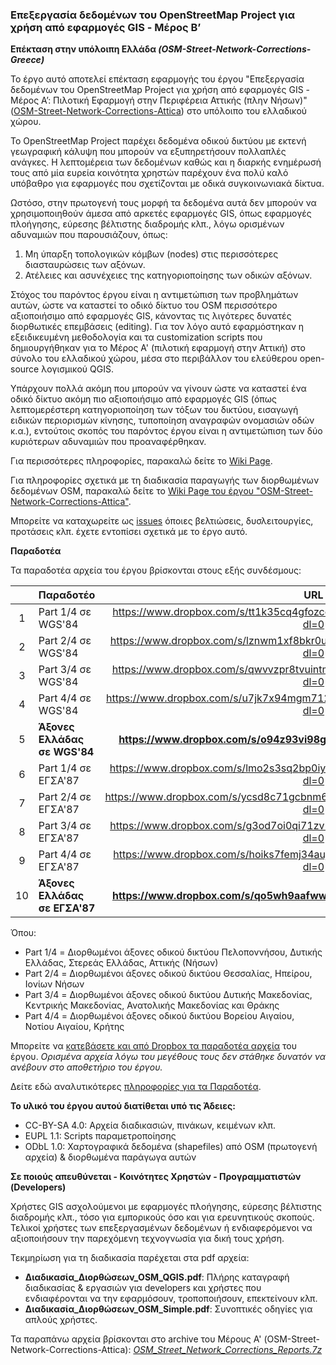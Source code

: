 ### Επεξεργασία δεδομένων του OpenStreetMap Project για χρήση από εφαρμογές GIS - Μέρος Β’
**Επέκταση στην υπόλοιπη Ελλάδα _(OSM-Street-Network-Corrections-Greece)_**

Το έργο αυτό αποτελεί επέκταση εφαρμογής του έργου "Επεξεργασία δεδομένων του OpenStreetMap Project για χρήση από εφαρμογές GIS - Μέρος Α’: Πιλοτική Εφαρμογή στην Περιφέρεια Αττικής (πλην Νήσων)" ([OSM-Street-Network-Corrections-Attica](https://github.com/ellak-monades-aristeias/OSM-Street-Network-Corrections-Attica)) στο υπόλοιπο του ελλαδικού χώρου.

Το OpenStreetMap Project παρέχει δεδομένα οδικού δικτύου με εκτενή γεωγραφική κάλυψη που μπορούν να εξυπηρετήσουν πολλαπλές ανάγκες. Η λεπτομέρεια των δεδομένων καθώς και η διαρκής ενημέρωσή τους από μία ευρεία κοινότητα χρηστών παρέχουν ένα πολύ καλό υπόβαθρο για εφαρμογές που σχετίζονται με οδικά συγκοινωνιακά δίκτυα.

Ωστόσο, στην πρωτογενή τους μορφή τα δεδομένα αυτά δεν μπορούν να χρησιμοποιηθούν άμεσα από αρκετές εφαρμογές GIS, όπως εφαρμογές πλοήγησης, εύρεσης βέλτιστης διαδρομής κλπ., λόγω ορισμένων αδυναμιών που παρουσιάζουν, όπως:

1. Μη ύπαρξη τοπολογικών κόμβων (nodes) στις περισσότερες διασταυρώσεις των αξόνων.
2. Ατέλειες και ασυνέχειες της κατηγοριοποίησης των οδικών αξόνων.

Στόχος του παρόντος έργου είναι η αντιμετώπιση των προβλημάτων αυτών, ώστε να καταστεί το οδικό δίκτυο του OSM περισσότερο αξιοποιήσιμο από εφαρμογές GIS, κάνοντας τις λιγότερες δυνατές διορθωτικές επεμβάσεις (editing). Για τον λόγο αυτό εφαρμόστηκαν η εξειδικευμένη μεθοδολογία και τα customization scripts που δημιουργήθηκαν για το Μέρος Α' (πιλοτική εφαρμογή στην Αττική) στο σύνολο του ελλαδικού χώρου, μέσα στο περιβάλλον του ελεύθερου open-source λογισμικού QGIS.

Υπάρχουν πολλά ακόμη που μπορούν να γίνουν ώστε να καταστεί ένα οδικό δίκτυο ακόμη πιο αξιοποιήσιμο από εφαρμογές GIS (όπως λεπτομερέστερη κατηγοριοποίηση των τόξων του δικτύου, εισαγωγή ειδικών περιορισμών κίνησης, τυποποίηση αναγραφών ονομασιών οδών κ.α.), εντούτοις σκοπός του παρόντος έργου είναι η αντιμετώπιση των δύο κυριότερων αδυναμιών που προαναφέρθηκαν.

Για περισσότερες πληροφορίες, παρακαλώ δείτε το [Wiki Page](https://github.com/ellak-monades-aristeias/OSM-Street-Network-Corrections-Greece/wiki).

Για πληροφορίες σχετικά με τη διαδικασία παραγωγής των διορθωμένων δεδομένων OSM, παρακαλώ δείτε το [Wiki Page του έργου
"OSM-Street-Network-Corrections-Attica"](https://github.com/ellak-monades-aristeias/OSM-Street-Network-Corrections-Attica/wiki).

Μπορείτε να καταχωρείτε ως [issues](https://github.com/ellak-monades-aristeias/OSM-Street-Network-Corrections-Greece/issues) όποιες βελτιώσεις, δυσλειτουργίες, προτάσεις κλπ. έχετε εντοπίσει σχετικά με το έργο αυτό.

**Παραδοτέα**

Τα παραδοτέα αρχεία του έργου βρίσκονται στους εξής συνδέσμους:

|       |                          **Παραδοτέο**                            |**URL**|
|:-----:|:------------------------------------------------------------------|:-----:|
|   1   |Part 1/4 σε WGS'84|https://www.dropbox.com/s/tt1k35cq4gfozcc/roads_corrected_wgs84_part1of4.7z?dl=0|
|   2   |Part 2/4 σε WGS'84|https://www.dropbox.com/s/lznwm1xf8bkr0uz/roads_corrected_wgs84_part2of4.7z?dl=0|
|   3   |Part 3/4 σε WGS'84|https://www.dropbox.com/s/qwvvzpr8tvuintm/roads_corrected_wgs84_part3of4.7z?dl=0|
|   4   |Part 4/4 σε WGS'84|https://www.dropbox.com/s/u7jk7x94mgm7127/roads_corrected_wgs84_part4of4.7z?dl=0|
|   5   |**Άξονες Ελλάδας σε WGS'84**|**https://www.dropbox.com/s/o94z93vi98gabli/roads_corrected_wgs84.7z?dl=0**|
|   6   |Part 1/4 σε ΕΓΣΑ'87|https://www.dropbox.com/s/lmo2s3sq2bp0iye/roads_corrected_ggrs87_part1of4.7z?dl=0|
|   7   |Part 2/4 σε ΕΓΣΑ'87|https://www.dropbox.com/s/ycsd8c71gcbnm6w/roads_corrected_ggrs87_part2of4.7z?dl=0|
|   8   |Part 3/4 σε ΕΓΣΑ'87|https://www.dropbox.com/s/g3od7oi0qi71zv1/roads_corrected_ggrs87_part3of4.7z?dl=0|
|   9   |Part 4/4 σε ΕΓΣΑ'87|https://www.dropbox.com/s/hoiks7femj34auj/roads_corrected_ggrs87_part4of4.7z?dl=0|
|  10   |**Άξονες Ελλάδας σε ΕΓΣΑ'87**|**https://www.dropbox.com/s/qo5wh9aafwwotsu/roads_corrected_ggrs87.7z?dl=0**|

Όπου:
  * Part 1/4 = Διορθωμένοι άξονες οδικού δικτύου Πελοποννήσου, Δυτικής Ελλάδας, Στερεάς Ελλάδας, Αττικής (Νήσων)
  * Part 2/4 = Διορθωμένοι άξονες οδικού δικτύου Θεσσαλίας, Ηπείρου, Ιονίων Νήσων
  * Part 3/4 = Διορθωμένοι άξονες οδικού δικτύου Δυτικής Μακεδονίας, Κεντρικής Μακεδονίας, Ανατολικής Μακεδονίας και Θράκης
  * Part 4/4 = Διορθωμένοι άξονες οδικού δικτύου Βορείου Αιγαίου, Νοτίου Αιγαίου, Κρήτης

Μπορείτε να [κατεβάσετε και από Dropbox τα παραδοτέα αρχεία](https://www.dropbox.com/sh/zuirfdyw40qjmaa/AADnVgnV5dkfuyRs9ugll5s1a?dl=0) του έργου. _Ορισμένα αρχεία λόγω του μεγέθους τους δεν στάθηκε δυνατόν να ανέβουν στο αποθετήριο του έργου._

Δείτε εδώ αναλυτικότερες [πληροφορίες για τα Παραδοτέα](https://github.com/ellak-monades-aristeias/OSM-Street-Network-Corrections-Greece/wiki/Deliverables).

**Το υλικό του έργου αυτού διατίθεται υπό τις Άδειες:**
- CC-BY-SA 4.0: Αρχεία διαδικασιών, πινάκων, κειμένων κλπ.
- EUPL 1.1: Scripts παραμετροποίησης
- ODbL 1.0: Χαρτογραφικά δεδομένα (shapefiles) από OSM (πρωτογενή αρχεία) & διορθωμένα παράγωγα αυτών

**Σε ποιούς απευθύνεται - Κοινότητες Χρηστών - Προγραμματιστών (Developers)**

Χρήστες GIS ασχολούμενοι με εφαρμογές πλοήγησης, εύρεσης βέλτιστης διαδρομής κλπ., τόσο για εμπορικούς όσο και για ερευνητικούς σκοπούς. Τελικοί χρήστες των επεξεργασμένων δεδομένων ή ενδιαφερόμενοι να αξιοποιήσουν την παρεχόμενη τεχνογνωσία για δική τους χρήση.

Τεκμηρίωση για τη διαδικασία παρέχεται στα pdf αρχεία:
* **Διαδικασία_Διορθώσεων_OSM_QGIS.pdf**: Πλήρης καταγραφή διαδικασίας & εργασιών για developers και χρήστες που ενδιαφέρονται να την εφαρμόσουν, τροποποιήσουν, επεκτείνουν κλπ.
* **Διαδικασία_Διορθώσεων_OSM_Simple.pdf**: Συνοπτικές οδηγίες για απλούς χρήστες.

Τα παραπάνω αρχεία βρίσκονται στο archive του Μέρους Α' (OSM-Street-Network-Corrections-Attica): [_OSM_Street_Network_Corrections_Reports.7z_](https://github.com/ellak-monades-aristeias/OSM-Street-Network-Corrections-Attica/blob/master/OSM_Street_Network_Corrections_Reports.7z)
